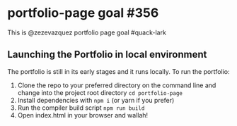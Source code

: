 # portfolio-page goal #356
This is @zezevazquez portfolio page goal #quack-lark

## Launching the Portfolio in local environment
The portfolio is still in its early stages and it runs locally. To run the portfolio:

1) Clone the repo to your preferred directory on the command line and change into the project root directory `cd portfolio-page`
2) Install dependencies with `npm i` (or yarn if you prefer)
3) Run the compiler build script `npm run build`
4) Open index.html in your browser and wallah!

